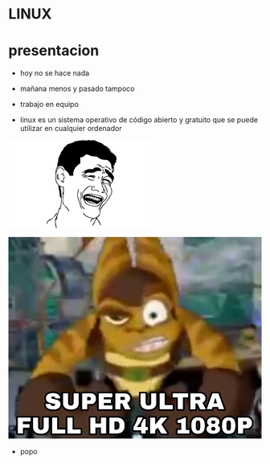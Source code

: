 # LINUX
# presentacion

- hoy no se hace nada 

- mañana menos y pasado tampoco

- trabajo en equipo 

- linux es un sistema operativo de código abierto y gratuito que se puede utilizar en cualquier ordenador

![imagen](images.png?raw=true)

![imagen](super.png?raw=true)

- popo


